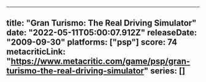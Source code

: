 
---
title: "Gran Turismo: The Real Driving Simulator"
date: "2022-05-11T05:00:07.912Z"
releaseDate: "2009-09-30"
platforms: ["psp"]
score: 74
metacriticLink: "https://www.metacritic.com/game/psp/gran-turismo-the-real-driving-simulator"
series: []
---
